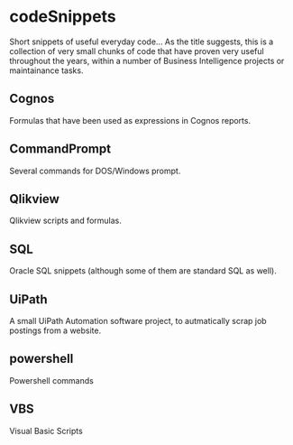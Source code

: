 # codeSnippets
Short snippets of useful everyday code...
As the title suggests, this is a collection of very small chunks of code that have proven very useful throughout the years, within a number of Business Intelligence projects or maintainance tasks.

## Cognos
Formulas that have been used as expressions in Cognos reports.
## CommandPrompt
Several commands for DOS/Windows prompt.
## Qlikview
Qlikview scripts and formulas.
## SQL
Oracle SQL snippets (although some of them are standard SQL as well). 
## UiPath
A small UiPath Automation software project, to autmatically scrap job postings from a website.
## powershell
Powershell commands
## VBS
Visual Basic Scripts
